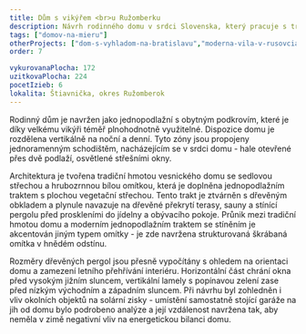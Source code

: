 ```yaml
---
title: Dům s vikýřem <br>u Ružomberku
description: Návrh rodinného domu v srdci Slovenska, který pracuje s tradičním i moderním tvaroslovím a nepopírá atmosféru lokality. Určen je pro mladou rodinu, která díky našim podrobným realizačním výkresům zrealizovala pasivní dům ve spolupráci s místními staviteli.
tags: ["domov-na-mieru"]
otherProjects: ["dom-s-vyhladom-na-bratislavu","moderna-vila-v-rusovciach","dom-s-kontrastom"]
order: 7

vykurovanaPlocha: 172
uzitkovaPlocha: 224
pocetIzieb: 6
lokalita: Štiavnička, okres Ružomberok
---
```


Rodinný dům je navržen jako jednopodlažní s obytným podkrovím, které je díky velkému vikýři téměř plnohodnotně využitelné. Dispozice domu je rozdělena vertikálně na noční a denní. Tyto zóny jsou propojeny jednoramenným schodištěm, nacházejícím se v srdci domu - hale otevřené přes dvě podlaží, osvětlené střešními okny.

Architektura je tvořena tradiční hmotou vesnického domu se sedlovou střechou a hrubozrnnou bílou omítkou, která je doplněna jednopodlažním traktem s plochou vegetační střechou. Tento trakt je ztvárněn s dřevěným obkladem a plynule navazuje na dřevěné překrytí terasy, sauny a stínící pergolu před proskleními do jídelny a obývacího pokoje. Průnik mezi tradiční hmotou domu a moderním jednopodlažním traktem se stíněním je akcentován jiným typem omítky - je zde navržena strukturovaná škrábaná omítka v hnědém odstínu.

Rozměry dřevěných pergol jsou přesně vypočítány s ohledem na orientaci domu a zamezení letního přehřívání interiéru. Horizontální část chrání okna před vysokým jižním sluncem, vertikální lamely s popínavou zelení zase před nízkým východním a západním sluncem. Při návrhu byl zohledněn i vliv okolních objektů na solární zisky - umístění samostatně stojící garáže na jih od domu bylo podrobeno analýze a její vzdálenost navržena tak, aby neměla v zimě negativní vliv na energetickou bilanci domu.
